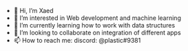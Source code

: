 - 👋 Hi, I’m Xaed
- 👀 I’m interested in Web development and machine learning
- 🌱 I’m currently learning how to work with data structures
- 💞️ I’m looking to collaborate on integration of different apps
- 📫 How to reach me: discord: @plastic#9381

<!---
TheNervez/TheNervez is a ✨ special ✨ repository because its `README.md` (this file) appears on your GitHub profile.
You can click the Preview link to take a look at your changes.
--->
